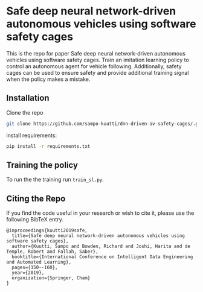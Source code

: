 # Safe deep neural network-driven autonomous vehicles using software safety cages

This is the repo for paper Safe deep neural network-driven autonomous vehicles using software safety cages. 
Train an imitation learning policy to control an autonomous agent for vehicle following. 
Additionally, safety cages can be used to ensure safety and provide additional training signal when the policy
makes a mistake.


## Installation
Clone the repo

```bash
git clone https://github.com/sampo-kuutti/dnn-driven-av-safety-cages/.git
```

install requirements:
```bash
pip install -r requirements.txt
```

## Training the policy


To run the the training run `train_sl.py`.

## Citing the Repo

If you find the code useful in your research or wish to cite it, please use the following BibTeX entry.

```text
@inproceedings{kuutti2019safe,
  title={Safe deep neural network-driven autonomous vehicles using software safety cages},
  author={Kuutti, Sampo and Bowden, Richard and Joshi, Harita and de Temple, Robert and Fallah, Saber},
  booktitle={International Conference on Intelligent Data Engineering and Automated Learning},
  pages={150--160},
  year={2019},
  organization={Springer, Cham}
}
```
